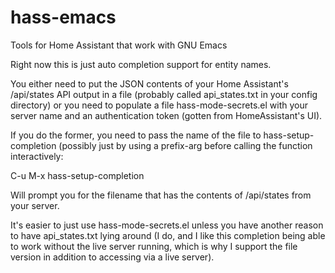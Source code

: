 # hass-emacs
Tools for Home Assistant that work with GNU Emacs

Right now this is just auto completion support for entity names.

You either need to put the JSON contents of your Home Assistant's /api/states
API output in a file (probably called api_states.txt in your config directory)
or you need to populate a file hass-mode-secrets.el with your server name
and an authentication token (gotten from HomeAssistant's UI).

If you do the former, you need to pass the name of the file to hass-setup-completion
(possibly just by using a prefix-arg before calling the function interactively:

C-u M-x hass-setup-completion

Will prompt you for the filename that has the contents of /api/states from
your server.

It's easier to just use hass-mode-secrets.el unless you have another reason
to have api_states.txt lying around (I do, and I like this completion being
able to work without the live server running, which is why I support the file
version in addition to accessing via a live server).
